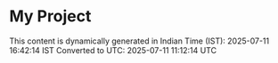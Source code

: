# My Project

This content is dynamically generated in Indian Time (IST): 2025-07-11 16:42:14 IST
Converted to UTC: 2025-07-11 11:12:14 UTC
